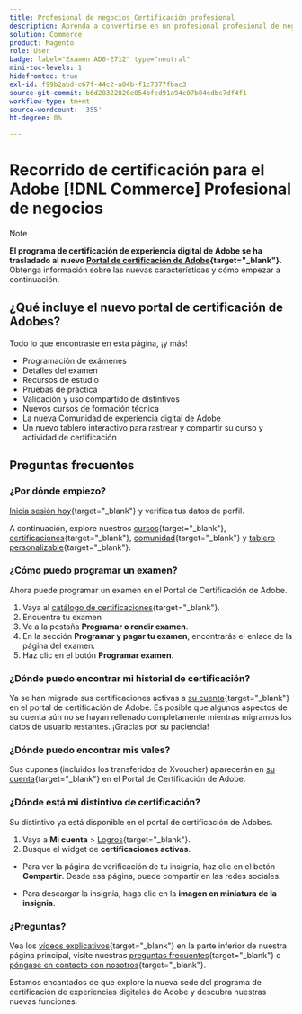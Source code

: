 ```yaml
---
title: Profesional de negocios Certificación profesional
description: Aprenda a convertirse en un profesional profesional de negocios de Adobe certificado en el Adobe  [!DNL Commerce].
solution: Commerce
product: Magento
role: User
badge: label="Examen AD0-E712" type="neutral"
mini-toc-levels: 1
hidefromtoc: true
exl-id: f99b2abd-c67f-44c2-a04b-f1c7077fbac3
source-git-commit: b6d28322826e854bfcd91a94c07b84edbc7df4f1
workflow-type: tm+mt
source-wordcount: '355'
ht-degree: 0%

---
```


# Recorrido de certificación para el Adobe [!DNL Commerce] Profesional de negocios

>[!NOTE]
>
>**El programa de certificación de experiencia digital de Adobe se ha trasladado al nuevo [Portal de certificación de Adobe](https://certification.adobe.com/){target="_blank"}.** Obtenga información sobre las nuevas características y cómo empezar a continuación.

## ¿Qué incluye el nuevo portal de certificación de Adobes?

Todo lo que encontraste en esta página, ¡y más!

* Programación de exámenes
* Detalles del examen
* Recursos de estudio
* Pruebas de práctica
* Validación y uso compartido de distintivos
* Nuevos cursos de formación técnica
* La nueva Comunidad de experiencia digital de Adobe
* Un nuevo tablero interactivo para rastrear y compartir su curso y actividad de certificación

## Preguntas frecuentes

### ¿Por dónde empiezo?

[Inicia sesión hoy](https://certification.adobe.com/){target="_blank"} y verifica tus datos de perfil.

A continuación, explore nuestros [cursos](https://certification.adobe.com/courses/?/courses){target="_blank"}, [certificaciones](https://certification.adobe.com/certifications){target="_blank"}, [comunidad](https://certification.adobe.com/community/){target="_blank"} y [tablero personalizable](https://certification.adobe.com/user/dashboard){target="_blank"}.

### ¿Cómo puedo programar un examen?

Ahora puede programar un examen en el Portal de Certificación de Adobe.

1. Vaya al [catálogo de certificaciones](https://certification.adobe.com/certifications){target="_blank"}.
2. Encuentra tu examen
3. Ve a la pestaña **Programar o rendir examen**.
4. En la sección **Programar y pagar tu examen**, encontrarás el enlace de la página del examen.
5. Haz clic en el botón **Programar examen**.

### ¿Dónde puedo encontrar mi historial de certificación?

Ya se han migrado sus certificaciones activas a [su cuenta](https://certification.adobe.com/user/certifications){target="_blank"} en el portal de certificación de Adobe. Es posible que algunos aspectos de su cuenta aún no se hayan rellenado completamente mientras migramos los datos de usuario restantes. ¡Gracias por su paciencia!

### ¿Dónde puedo encontrar mis vales?

Sus cupones (incluidos los transferidos de Xvoucher) aparecerán en [su cuenta](https://certification.adobe.com/user/purchases){target="_blank"} en el Portal de Certificación de Adobe.

### ¿Dónde está mi distintivo de certificación?

Su distintivo ya está disponible en el portal de certificación de Adobes.

1. Vaya a **Mi cuenta** > [Logros](https://certification.adobe.com/user/achievements?%2Fuser%2Fachievements){target="_blank"}.
2. Busque el widget de **certificaciones activas**.

* Para ver la página de verificación de tu insignia, haz clic en el botón **Compartir**. Desde esa página, puede compartir en las redes sociales.

* Para descargar la insignia, haga clic en la **imagen en miniatura de la insignia**.

### ¿Preguntas?

Vea los [vídeos explicativos](https://certification.adobe.com/#){target="_blank"} en la parte inferior de nuestra página principal, visite nuestras [preguntas frecuentes](https://certification.adobe.com/support/faq){target="_blank"} o [póngase en contacto con nosotros](https://certification.adobe.com/support/contactus){target="_blank"}.

Estamos encantados de que explore la nueva sede del programa de certificación de experiencias digitales de Adobe y descubra nuestras nuevas funciones.

<!-- 

## Exam details {#exam-details}

* Level: Professional (0-12 months' experience)
* Passing Score: 30/50
* Time: 100 mins
* Delivery: Online proctored (requires camera access)
* Available languages: English
* Cost: $125 (global) / $95 (India)
* Exam ID: AD0-E712

{{questions}}

-->
